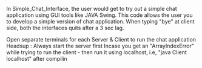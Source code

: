 In Simple_Chat_Interface, the user would get to try out a simple chat application using GUI tools like JAVA Swing. This code allows the user you to develop a simple version of chat application. When typing "bye" at client side, both the interfaces quits after a 3 sec lag.

Open separate terminals for each Server & Client to run the chat application
Headsup : Always start the server first
Incase you get an "ArrayIndexError" while trying to run the client - then run it using localhost, i.e, "java Client localhost" after compilin
